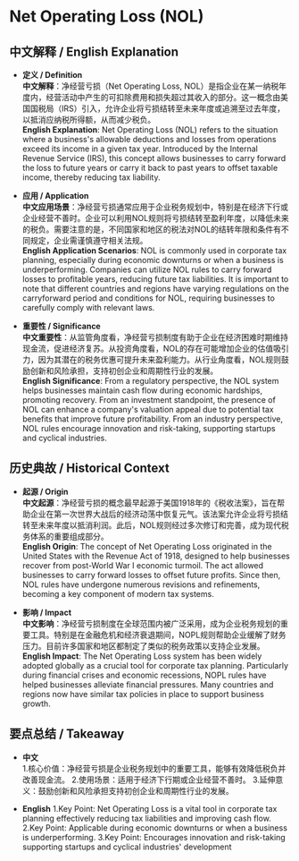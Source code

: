 # Net Operating Loss (NOL)

## 中文解释 / English Explanation

* **定义 / Definition**  
  **中文解释**：净经营亏损（Net Operating Loss, NOL）是指企业在某一纳税年度内，经营活动中产生的可扣除费用和损失超过其收入的部分。这一概念由美国国税局（IRS）引入，允许企业将亏损结转至未来年度或追溯至过去年度，以抵消应纳税所得额，从而减少税负。  
  **English Explanation**: Net Operating Loss (NOL) refers to the situation where a business's allowable deductions and losses from operations exceed its income in a given tax year. Introduced by the Internal Revenue Service (IRS), this concept allows businesses to carry forward the loss to future years or carry it back to past years to offset taxable income, thereby reducing tax liability.

* **应用 / Application**  
  **中文应用场景**：净经营亏损通常应用于企业税务规划中，特别是在经济下行或企业经营不善时。企业可以利用NOL规则将亏损结转至盈利年度，以降低未来的税负。需要注意的是，不同国家和地区的税法对NOL的结转年限和条件有不同规定，企业需谨慎遵守相关法规。  
  **English Application Scenarios**: NOL is commonly used in corporate tax planning, especially during economic downturns or when a business is underperforming. Companies can utilize NOL rules to carry forward losses to profitable years, reducing future tax liabilities. It is important to note that different countries and regions have varying regulations on the carryforward period and conditions for NOL, requiring businesses to carefully comply with relevant laws.

* **重要性 / Significance**  
  **中文重要性**：从监管角度看，净经营亏损制度有助于企业在经济困难时期维持现金流，促进经济复苏。从投资角度看，NOL的存在可能增加企业的估值吸引力，因为其潜在的税务优惠可提升未来盈利能力。从行业角度看，NOL规则鼓励创新和风险承担，支持初创企业和周期性行业的发展。  
  **English Significance**: From a regulatory perspective, the NOL system helps businesses maintain cash flow during economic hardships, promoting recovery. From an investment standpoint, the presence of NOL can enhance a company's valuation appeal due to potential tax benefits that improve future profitability. From an industry perspective, NOL rules encourage innovation and risk-taking, supporting startups and cyclical industries.

## 历史典故 / Historical Context

* **起源 / Origin**  
  **中文起源**：净经营亏损的概念最早起源于美国1918年的《税收法案》，旨在帮助企业在第一次世界大战后的经济动荡中恢复元气。该法案允许企业将亏损结转至未来年度以抵消利润。此后，NOL规则经过多次修订和完善，成为现代税务体系的重要组成部分。  
  **English Origin**: The concept of Net Operating Loss originated in the United States with the Revenue Act of 1918, designed to help businesses recover from post-World War I economic turmoil. The act allowed businesses to carry forward losses to offset future profits. Since then, NOL rules have undergone numerous revisions and refinements, becoming a key component of modern tax systems.

* **影响 / Impact**  
  **中文影响**：净经营亏损制度在全球范围内被广泛采用，成为企业税务规划的重要工具。特别是在金融危机和经济衰退期间，NOPL规则帮助企业缓解了财务压力。目前许多国家和地区都制定了类似的税务政策以支持企业发展。  
  **English Impact**: The Net Operating Loss system has been widely adopted globally as a crucial tool for corporate tax planning. Particularly during financial crises and economic recessions, NOPL rules have helped businesses alleviate financial pressures. Many countries and regions now have similar tax policies in place to support business growth.

## 要点总结 / Takeaway

* **中文**  
  1.核心价值：净经营亏损是企业税务规划中的重要工具，能够有效降低税负并改善现金流。
  2.使用场景：适用于经济下行期或企业经营不善时。
  3.延伸意义：鼓励创新和风险承担支持初创企业和周期性行业的发展。

* **English**
  1.Key Point: Net Operating Loss is a vital tool in corporate tax planning effectively reducing tax liabilities and improving cash flow.
  2.Key Point: Applicable during economic downturns or when a business is underperforming.
  3.Key Point: Encourages innovation and risk-taking supporting startups and cyclical industries' development